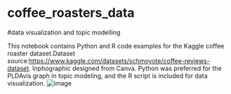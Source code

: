 # coffee_roasters_data
#data visualization and topic modelling

This notebook contains Python and R code examples for the Kaggle coffee roaster dataset.Dataset source:https://www.kaggle.com/datasets/schmoyote/coffee-reviews-dataset. Inphographic designed from Canva.
Python was preferred for the PLDAvis graph in topic modeling, and the R script is included for data visualization. 
![image](https://github.com/dataseda/coffee_roasters_data/assets/128044587/27c39618-fa60-4560-a5c3-4ccd304b6660)

